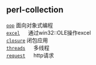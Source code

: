 ## perl-collection

[`oop`](https://github.com/hidinga/perl-collection/tree/main/oop) 	面向对象式编程  
[`excel`](https://github.com/hidinga/perl-collection/tree/main/excel) 　	通过win32::OLE操作excel  
[`closure`](https://github.com/hidinga/perl-collection/tree/main/closure)  	闭包应用  
[`threads`](https://github.com/hidinga/perl-collection/tree/main/threads) 　	多线程  
[`request`](https://github.com/hidinga/perl-collection/tree/main/request) 　	http请求  